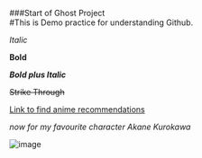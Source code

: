 ###Start of Ghost Project  
#This is Demo practice for understanding Github.

*Italic*

**Bold**

***Bold plus Italic***

~~Strike Through~~  

[Link to find anime recommendations](https://myanimelist.net/)

*now for my favourite character Akane Kurokawa*

![image](https://static.wikia.nocookie.net/oshi_no_ko/images/4/40/AkaneYJProfile.jpg/revision/latest?cb=20230520121953)



